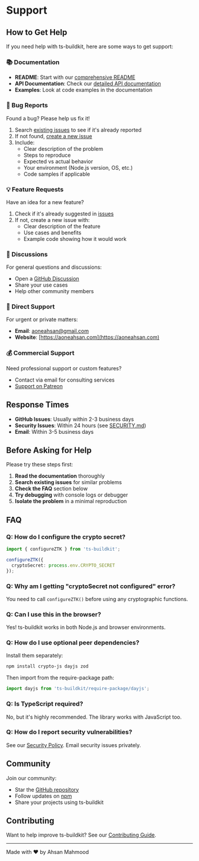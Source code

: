 # Support

## How to Get Help

If you need help with ts-buildkit, here are some ways to get support:

### 📚 Documentation

- **README**: Start with our [comprehensive README](README.md)
- **API Documentation**: Check our [detailed API documentation](API.md)
- **Examples**: Look at code examples in the documentation

### 🐛 Bug Reports

Found a bug? Please help us fix it!

1. Search [existing issues](https://github.com/aoneahsan/ts-buildkit/issues) to see if it's already reported
2. If not found, [create a new issue](https://github.com/aoneahsan/ts-buildkit/issues/new)
3. Include:
   - Clear description of the problem
   - Steps to reproduce
   - Expected vs actual behavior
   - Your environment (Node.js version, OS, etc.)
   - Code samples if applicable

### 💡 Feature Requests

Have an idea for a new feature?

1. Check if it's already suggested in [issues](https://github.com/aoneahsan/ts-buildkit/issues)
2. If not, create a new issue with:
   - Clear description of the feature
   - Use cases and benefits
   - Example code showing how it would work

### 💬 Discussions

For general questions and discussions:

- Open a [GitHub Discussion](https://github.com/aoneahsan/ts-buildkit/discussions)
- Share your use cases
- Help other community members

### 📧 Direct Support

For urgent or private matters:

- **Email**: [aoneahsan@gmail.com](mailto:aoneahsan@gmail.com)
- **Website**: [https://aoneahsan.com](https://aoneahsan.com)

### 💰 Commercial Support

Need professional support or custom features?

- Contact via email for consulting services
- [Support on Patreon](https://www.patreon.com/aoneahsan)

## Response Times

- **GitHub Issues**: Usually within 2-3 business days
- **Security Issues**: Within 24 hours (see [SECURITY.md](SECURITY.md))
- **Email**: Within 3-5 business days

## Before Asking for Help

Please try these steps first:

1. **Read the documentation** thoroughly
2. **Search existing issues** for similar problems
3. **Check the FAQ** section below
4. **Try debugging** with console logs or debugger
5. **Isolate the problem** in a minimal reproduction

## FAQ

### Q: How do I configure the crypto secret?

```typescript
import { configureZTK } from 'ts-buildkit';

configureZTK({
  cryptoSecret: process.env.CRYPTO_SECRET
});
```

### Q: Why am I getting "cryptoSecret not configured" error?

You need to call `configureZTK()` before using any cryptographic functions.

### Q: Can I use this in the browser?

Yes! ts-buildkit works in both Node.js and browser environments.

### Q: How do I use optional peer dependencies?

Install them separately:
```bash
npm install crypto-js dayjs zod
```

Then import from the require-package path:
```typescript
import dayjs from 'ts-buildkit/require-package/dayjs';
```

### Q: Is TypeScript required?

No, but it's highly recommended. The library works with JavaScript too.

### Q: How do I report security vulnerabilities?

See our [Security Policy](SECURITY.md). Email security issues privately.

## Community

Join our community:

- Star the [GitHub repository](https://github.com/aoneahsan/ts-buildkit)
- Follow updates on [npm](https://www.npmjs.com/package/ts-buildkit)
- Share your projects using ts-buildkit

## Contributing

Want to help improve ts-buildkit? See our [Contributing Guide](CONTRIBUTING.md).

---

Made with ❤️ by Ahsan Mahmood